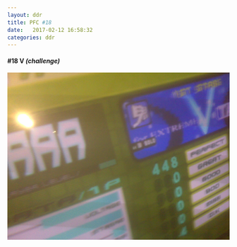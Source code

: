 ```yaml
---
layout: ddr
title: PFC #18
date:   2017-02-12 16:58:32
categories: ddr
---
```

#### **#18** V _(challenge)_
![](/images/pfc/18_v_oni.jpg)
